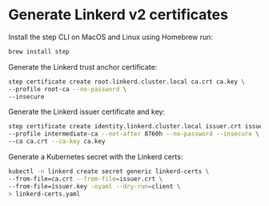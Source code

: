 # Generate Linkerd v2 certificates

Install the step CLI on MacOS and Linux using Homebrew run:

```sh
brew install step
```

Generate the Linkerd trust anchor certificate:

```sh
step certificate create root.linkerd.cluster.local ca.crt ca.key \
--profile root-ca --no-password \
--insecure
```

Generate the Linkerd issuer certificate and key:

```sh
step certificate create identity.linkerd.cluster.local issuer.crt issuer.key \
--profile intermediate-ca --not-after 8760h --no-password --insecure \
--ca ca.crt --ca-key ca.key
```

Generate a Kubernetes secret with the Linkerd certs:

```sh
kubectl -n linkerd create secret generic linkerd-certs \
--from-file=ca.crt --from-file=issuer.crt \
--from-file=issuer.key -oyaml --dry-run=client \
> linkerd-certs.yaml
```
